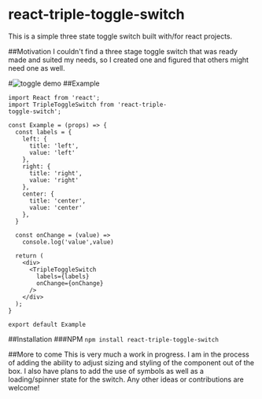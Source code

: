 # react-triple-toggle-switch
This is a simple three state toggle switch built with/for react projects.

##Motivation
I couldn't find a three stage toggle switch that was ready made and suited my needs, so I created one and figured that others might need one as well.

#![toggle demo](http://tinyurl.com/ql8n7be)
##Example 


    import React from 'react';
    import TripleToggleSwitch from 'react-triple- 
    toggle-switch';

    const Example = (props) => {
      const labels = {
        left: {
          title: 'left',
          value: 'left'
        },
        right: {
          title: 'right',
          value: 'right'
        },
        center: {
          title: 'center',
          value: 'center'
        },
      }

      const onChange = (value) => 
        console.log('value',value)

      return (
        <div>
          <TripleToggleSwitch
            labels={labels}
            onChange={onChange}
          />
        </div>
      );
    }

    export default Example


##Installation
###NPM
``npm install react-triple-toggle-switch``

##More to come
This is very much a work in progress. I am in the process of adding the ability to adjust sizing and styling of the component out of the box. I also have plans to add the use of symbols as well as a loading/spinner state for the switch. Any other ideas or contributions are welcome!
